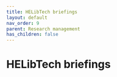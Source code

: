 ```yaml
---
title: HELibTech briefings
layout: default
nav_order: 9
parent: Research management
has_children: false
---
```


# HELibTech briefings
